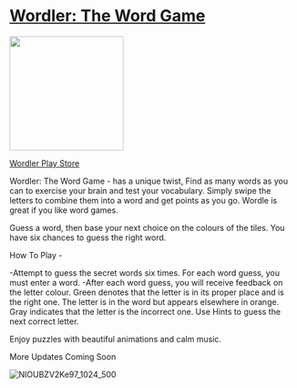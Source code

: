 # [Wordler: The Word Game](https://play.google.com/store/apps/details?id=com.svas.wordle_twg)

<img src="https://user-images.githubusercontent.com/55880923/201124700-917072be-97ad-4807-988f-07e2fed26b8f.png" width="200" height="200">

[Wordler Play Store](https://play.google.com/store/apps/details?id=com.svas.wordle_twg)

Wordler: The Word Game - has a unique twist, Find as many words as you can to exercise your brain and test your vocabulary. Simply swipe the letters to combine them into a word and get points as you go. Wordle is great if you like word games.

Guess a word, then base your next choice on the colours of the tiles. You have six chances to guess the right word.

How To Play -

-Attempt to guess the secret words six times.
For each word guess, you must enter a word.
-After each word guess, you will receive feedback on the letter colour.
Green denotes that the letter is in its proper place and is the right one.
The letter is in the word but appears elsewhere in orange.
Gray indicates that the letter is the incorrect one.
Use Hints to guess the next correct letter.

Enjoy puzzles with beautiful animations and calm music.

More Updates Coming Soon

![NIOUBZV2Ke97_1024_500](https://user-images.githubusercontent.com/55880923/201124482-ee0ae938-a107-42e2-aa5b-981cb58f2dae.png)
